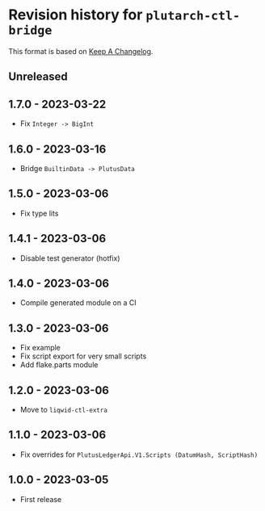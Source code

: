 # Revision history for `plutarch-ctl-bridge`

This format is based on [Keep A Changelog](https://keepachangelog.com/en/1.0.0).

## Unreleased

## 1.7.0 - 2023-03-22

- Fix `Integer -> BigInt`

## 1.6.0 - 2023-03-16

- Bridge `BuiltinData -> PlutusData`

## 1.5.0 - 2023-03-06

- Fix type lits

## 1.4.1 - 2023-03-06

- Disable test generator (hotfix)

## 1.4.0 - 2023-03-06

- Compile generated module on a CI

## 1.3.0 - 2023-03-06

- Fix example
- Fix script export for very small scripts
- Add flake.parts module

## 1.2.0 - 2023-03-06

- Move to `liqwid-ctl-extra`

## 1.1.0 - 2023-03-06

- Fix overrides for `PlutusLedgerApi.V1.Scripts (DatumHash, ScriptHash)`

## 1.0.0 - 2023-03-05

- First release
